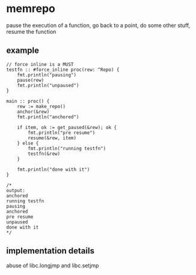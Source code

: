 # memrepo

pause the execution of a function, go back to a point, do some other stuff, resume the function

## example
```odin
// force inline is a MUST
testfn :: #force_inline proc(rew: ^Repo) {
	fmt.println("pausing")
	pause(rew)
	fmt.println("unpaused")
}

main :: proc() {
	rew := make_repo()
	anchor(&rew)
	fmt.println("anchored")

	if item, ok := get_paused(&rew); ok {
		fmt.println("pre resume")
		resume(&rew, item)
	} else {
		fmt.println("running testfn")
		testfn(&rew)
	}

	fmt.println("done with it")
}

/*
output:
anchored
running testfn
pausing
anchored 
pre resume
unpaused
done with it
*/
```

## implementation details 
abuse of libc.longjmp and libc.setjmp
